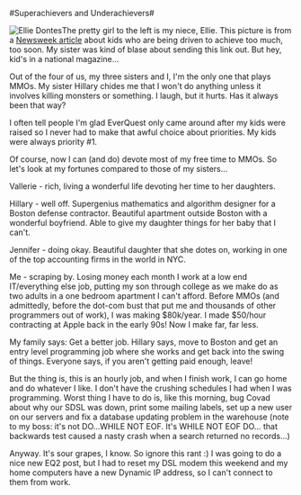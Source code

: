 #Superachievers and Underachievers#

![Ellie Dontes](http://msnbcmedia.msn.com/j/msnbc/Sections/Newsweek/Components/Photos/060829_060904/060901_SchoolEllie_Hsmall.standard.jpg "Ellie Dontes")The pretty girl to the left is my niece, Ellie. This picture is from a [Newsweek article](http://www.msnbc.msn.com/id/14638573/site/newsweek/page/3/ "For Today's School Kids, Pressure Starts Early") about kids who are being driven to achieve too much, too soon. My sister was kind of blase about sending this link out. But hey, kid's in a national magazine...

Out of the four of us, my three sisters and I, I'm the only one that plays MMOs. My sister Hillary chides me that I won't do anything unless it involves killing monsters or something. I laugh, but it hurts. Has it always been that way?

I often tell people I'm glad EverQuest only came around after my kids were raised so I never had to make that awful choice about priorities. My kids were always priority #1.

Of course, now I can (and do) devote most of my free time to MMOs. So let's look at my fortunes compared to those of my sisters...

Vallerie - rich, living a wonderful life devoting her time to her daughters.

Hillary - well off. Supergenius mathematics and algorithm designer for a Boston defense contractor. Beautiful apartment outside Boston with a wonderful boyfriend. Able to give my daughter things for her baby that I can't.

Jennifer - doing okay. Beautiful daughter that she dotes on, working in one of the top accounting firms in the world in NYC.

Me - scraping by. Losing money each month I work at a low end IT/everything else job, putting my son through college as we make do as two adults in a one bedroom apartment I can't afford. Before MMOs (and admittedly, before the dot-com bust that put me and thousands of other programmers out of work), I was making $80k/year. I made $50/hour contracting at Apple back in the early 90s! Now I make far, far less.

My family says: Get a better job. Hillary says, move to Boston and get an entry level programming job where she works and get back into the swing of things. Everyone says, if you aren't getting paid enough, leave!

But the thing is, this is an hourly job, and when I finish work, I can go home and do whatever I like. I don't have the crushing schedules I had when I was programming. Worst thing I have to do is, like this morning, bug Covad about why our SDSL was down, print some mailing labels, set up a new user on our servers and fix a database updating problem in the warehouse (note to my boss: it's not DO...WHILE NOT EOF. It's WHILE NOT EOF DO... that backwards test caused a nasty crash when a search returned no records...)

Anyway. It's sour grapes, I know. So ignore this rant :) I was going to do a nice new EQ2 post, but I had to reset my DSL modem this weekend and my home computers have a new Dynamic IP address, so I can't connect to them from work.
